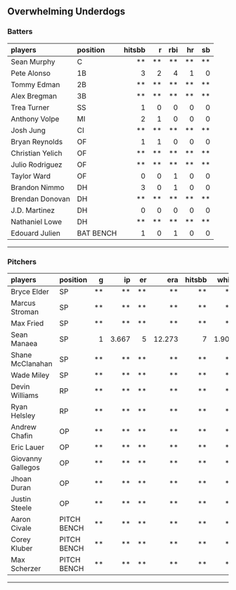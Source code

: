 ## Overwhelming Underdogs

### Batters

 
|players          |position  | hitsbb|  r| rbi| hr| sb| 
|:----------------|:---------|------:|--:|---:|--:|--:| 
|Sean Murphy      |C         |     **| **|  **| **| **| 
|Pete Alonso      |1B        |      3|  2|   4|  1|  0| 
|Tommy Edman      |2B        |     **| **|  **| **| **| 
|Alex Bregman     |3B        |     **| **|  **| **| **| 
|Trea Turner      |SS        |      1|  0|   0|  0|  0| 
|Anthony Volpe    |MI        |      2|  1|   0|  0|  0| 
|Josh Jung        |CI        |     **| **|  **| **| **| 
|Bryan Reynolds   |OF        |      1|  1|   0|  0|  0| 
|Christian Yelich |OF        |     **| **|  **| **| **| 
|Julio Rodriguez  |OF        |     **| **|  **| **| **| 
|Taylor Ward      |OF        |      0|  0|   1|  0|  0| 
|Brandon Nimmo    |DH        |      3|  0|   1|  0|  0| 
|Brendan Donovan  |DH        |     **| **|  **| **| **| 
|J.D. Martinez    |DH        |      0|  0|   0|  0|  0| 
|Nathaniel Lowe   |DH        |     **| **|  **| **| **| 
|Edouard Julien   |BAT BENCH |      1|  0|   1|  0|  0| 

* * *

### Pitchers

 
|players           |position    |  g|    ip| er|    era| hitsbb|  whip| so|  w| sv| 
|:-----------------|:-----------|--:|-----:|--:|------:|------:|-----:|--:|--:|--:| 
|Bryce Elder       |SP          | **|    **| **|     **|     **|    **| **| **| **| 
|Marcus Stroman    |SP          | **|    **| **|     **|     **|    **| **| **| **| 
|Max Fried         |SP          | **|    **| **|     **|     **|    **| **| **| **| 
|Sean Manaea       |SP          |  1| 3.667|  5| 12.273|      7| 1.909|  3|  0|  0| 
|Shane McClanahan  |SP          | **|    **| **|     **|     **|    **| **| **| **| 
|Wade Miley        |SP          | **|    **| **|     **|     **|    **| **| **| **| 
|Devin Williams    |RP          | **|    **| **|     **|     **|    **| **| **| **| 
|Ryan Helsley      |RP          | **|    **| **|     **|     **|    **| **| **| **| 
|Andrew Chafin     |OP          | **|    **| **|     **|     **|    **| **| **| **| 
|Eric Lauer        |OP          | **|    **| **|     **|     **|    **| **| **| **| 
|Giovanny Gallegos |OP          | **|    **| **|     **|     **|    **| **| **| **| 
|Jhoan Duran       |OP          | **|    **| **|     **|     **|    **| **| **| **| 
|Justin Steele     |OP          | **|    **| **|     **|     **|    **| **| **| **| 
|Aaron Civale      |PITCH BENCH | **|    **| **|     **|     **|    **| **| **| **| 
|Corey Kluber      |PITCH BENCH | **|    **| **|     **|     **|    **| **| **| **| 
|Max Scherzer      |PITCH BENCH | **|    **| **|     **|     **|    **| **| **| **| 


* * *


